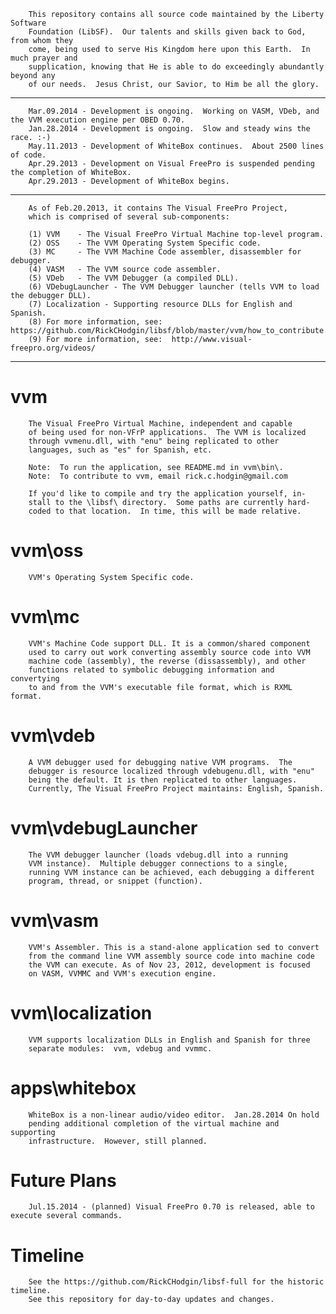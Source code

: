         This repository contains all source code maintained by the Liberty Software
        Foundation (LibSF).  Our talents and skills given back to God, from whom they
		come, being used to serve His Kingdom here upon this Earth.  In much prayer and
		supplication, knowing that He is able to do exceedingly abundantly beyond any
		of our needs.  Jesus Christ, our Savior, to Him be all the glory.

--------------

        Mar.09.2014 - Development is ongoing.  Working on VASM, VDeb, and the VVM execution engine per OBED 0.70.
        Jan.28.2014 - Development is ongoing.  Slow and steady wins the race. :-)
        May.11.2013 - Development of WhiteBox continues.  About 2500 lines of code.
        Apr.29.2013 - Development on Visual FreePro is suspended pending the completion of WhiteBox.
        Apr.29.2013 - Development of WhiteBox begins.

--------------

        As of Feb.20.2013, it contains The Visual FreePro Project,
        which is comprised of several sub-components:

        (1) VVM    - The Visual FreePro Virtual Machine top-level program.
        (2) OSS    - The VVM Operating System Specific code.
        (3) MC     - The VVM Machine Code assembler, disassembler for debugger.
        (4) VASM   - The VVM source code assembler.
        (5) VDeb   - The VVM Debugger (a compiled DLL).
        (6) VDebugLauncher - The VVM Debugger launcher (tells VVM to load the debugger DLL).
        (7) Localization - Supporting resource DLLs for English and Spanish.
        (8) For more information, see:  https://github.com/RickCHodgin/libsf/blob/master/vvm/how_to_contribute.txt
        (9) For more information, see:  http://www.visual-freepro.org/videos/

--------------

vvm
====
        The Visual FreePro Virtual Machine, independent and capable
        of being used for non-VFrP applications.  The VVM is localized
        through vvmenu.dll, with "enu" being replicated to other
        languages, such as "es" for Spanish, etc.
        
        Note:  To run the application, see README.md in vvm\bin\.
        Note:  To contribute to vvm, email rick.c.hodgin@gmail.com
        
        If you'd like to compile and try the application yourself, in-
        stall to the \libsf\ directory.  Some paths are currently hard-
        coded to that location.  In time, this will be made relative.


vvm\oss
====
        VVM's Operating System Specific code.


vvm\mc
====
        VVM's Machine Code support DLL. It is a common/shared component
        used to carry out work converting assembly source code into VVM
        machine code (assembly), the reverse (dissassembly), and other
        functions related to symbolic debugging information and convertying
        to and from the VVM's executable file format, which is RXML format.


vvm\vdeb
====
        A VVM debugger used for debugging native VVM programs.  The
        debugger is resource localized through vdebugenu.dll, with "enu"
        being the default. It is then replicated to other languages.
        Currently, The Visual FreePro Project maintains: English, Spanish.


vvm\vdebugLauncher
====
        The VVM debugger launcher (loads vdebug.dll into a running
        VVM instance).  Multiple debugger connections to a single,
        running VVM instance can be achieved, each debugging a different
        program, thread, or snippet (function).


vvm\vasm
====
        VVM's Assembler. This is a stand-alone application sed to convert
        from the command line VVM assembly source code into machine code
        the VVM can execute. As of Nov 23, 2012, development is focused
        on VASM, VVMMC and VVM's execution engine.


vvm\localization
====
        VVM supports localization DLLs in English and Spanish for three
        separate modules:  vvm, vdebug and vvmmc.


apps\whitebox
====
        WhiteBox is a non-linear audio/video editor.  Jan.28.2014 On hold
        pending additional completion of the virtual machine and supporting
        infrastructure.  However, still planned.


Future Plans
====
        Jul.15.2014 - (planned) Visual FreePro 0.70 is released, able to execute several commands.


Timeline
====
        See the https://github.com/RickCHodgin/libsf-full for the historic timeline.
        See this repository for day-to-day updates and changes.
